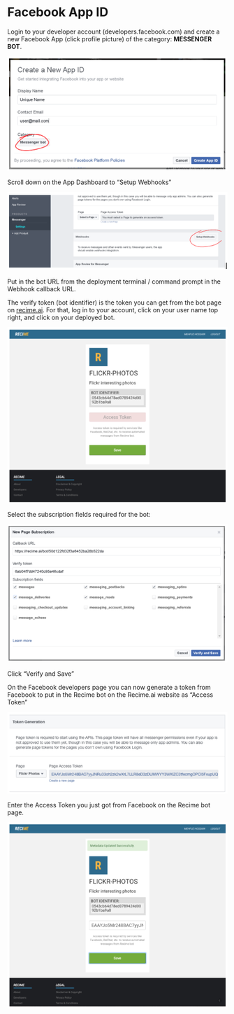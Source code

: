 # Facebook App ID

Login to your developer account (developers.facebook.com) and create a new Facebook App (click profile picture) of the category: **MESSENGER BOT**. 


![](create-new-app.png)


Scroll down on the App Dashboard to “Setup Webhooks”

![](setup-webhook.png)


Put in the bot URL from the deployment terminal / command prompt in the Webhook callback URL.

The verify token (bot identifier) is the token you can get from the bot page on [recime.ai](https://recime.ai). For that, log in to your account, click on your user name top right, and click on your deployed bot. 

![](bot-detail.png)


Select the subscription fields required for the bot:

![](subscription-field.png)

Click “Verify and Save”


On the Facebook developers page you can now generate a token from Facebook to put in the Recime bot on the Recime.ai website as “Access Token” 

![](token-generation.png)

Enter the Access Token you just got from Facebook on the Recime bot page.


![](accesstoken-update.png)

